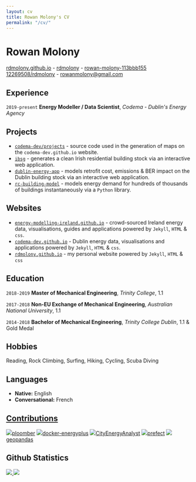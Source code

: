 ```yaml
---
layout: cv
title: Rowan Molony's CV
permalink: "/cv/"
---
```

# Rowan Molony

<div id="webaddress">
  <a href="https://rdmolony.github.io"><i class="fas fa-home"></i> rdmolony.github.io</a> -
  <a href="https://github.com/rdmolony"><i class="fab fa-github"></i> rdmolony</a> -
  <a href="https://linkedin.com/in/rowan-molony-113bbb155/"><i class="fab fa-linkedin"></i> rowan-molony-113bbb155</a> <br>
  <a href="https://stackoverflow.com/users/12269508/rdmolony"><i class="fab fa-stack-overflow"></i> 12269508/rdmolony</a> -
  <a href="mailto:rowanmolony@gmail.com"><i class="fas fa-envelope-square"></i> rowanmolony@gmail.com</a>
</div>

## Experience

`2019-present`
**Energy Modeller / Data Scientist**, *Codema - Dublin's Energy Agency*

## Projects

- [`codema-dev/projects`](/blog/codema-dev-projects) - source code used in the generation of maps on the `codema-dev.github.io` website. 
- [`ibsg`](/blog/irish-building-stock-generator) - generates a clean Irish residential building stock via an interactive web application.
- [`dublin-energy-app`](/blog/dublin-energy-app/) - models retrofit cost, emissions & BER impact on the Dublin building stock via an interactive web application.
- [`rc-building-model`](/blog/rc-building-model) - models energy demand for hundreds of thousands of buildings instantaneously via a `Python` library.

## Websites

- [`energy-modelling-ireland.github.io`](/blog/energy-modelling-ireland-website/) - crowd-sourced Ireland energy data, visualisations, guides and applications powered by `Jekyll`, `HTML` & `css`.
- [`codema-dev.github.io`](/blog/codema-dev-website/) - Dublin energy data, visualisations and applications powered by `Jekyll`, `HTML` & `css`. 
- [`rdmolony.github.io`](/) - my personal website powered by `Jekyll`, `HTML` & `css` 

## Education

`2018-2019`
**Master of Mechanical Engineering**, *Trinity College*, 1.1

`2017-2018`
**Non-EU Exchange of Mechanical Engineering**, *Australian National University*, 1.1

`2014-2018`
**Bachelor of Mechanical Engineering**, *Trinity College Dublin*, 1.1 & Gold Medal

## Hobbies

Reading, Rock Climbing, Surfing, Hiking, Cycling, Scuba Diving

## Languages

- **Native:** English
- **Conversational:** French

## [Contributions](/contributions/)

<img src="https://avatars.githubusercontent.com/u/60114551?s=20&v=4">[ploomber](https://github.com/ploomber/ploomber/issues?q=rdmolony)
<img src="https://avatars.githubusercontent.com/u/1906800?s=20&v=4">[docker-energyplus](https://github.com/NREL/docker-energyplus/issues?q=rdmolony)
<img src="https://avatars.githubusercontent.com/u/8478952?s=20&v=4">[CityEnergyAnalyst](https://github.com/architecture-building-systems/CityEnergyAnalyst/issues?q=rdmolony)
<img src="https://avatars.githubusercontent.com/u/39270919?s=20&v=4">[prefect](https://github.com/PrefectHQ/prefect/issues?q=rdmolony)
<img src="https://avatars.githubusercontent.com/u/8130715?s=20&v=4">[geopandas](https://github.com/geopandas/geopandas/issues?q=rdmolony)

## Github Statistics

<a href="https://github.com/rdmolony">
    <img src="https://github-readme-stats.vercel.app/api?username=rdmolony&show_icons=true&include_all_commits=true&hide=stars">
</a>
<a href="https://github.com/rdmolony">
    <img src="https://github-readme-stats.vercel.app/api/top-langs/?username=rdmolony&show_icons=true">
</a>
